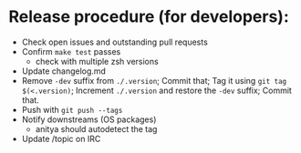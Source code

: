 # Release procedure (for developers):

- Check open issues and outstanding pull requests
- Confirm `make test` passes
  - check with multiple zsh versions
- Update changelog.md
- Remove `-dev` suffix from `./.version`;
  Commit that;
  Tag it using `git tag $(<.version)`;
  Increment `./.version` and restore the `-dev` suffix;
  Commit that.
- Push with `git push --tags`
- Notify downstreams (OS packages)
  - anitya should autodetect the tag
- Update /topic on IRC
